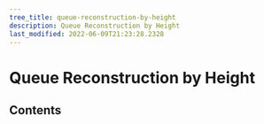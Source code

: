 ```yaml
---
tree_title: queue-reconstruction-by-height
description: Queue Reconstruction by Height
last_modified: 2022-06-09T21:23:28.2328
---
```


# Queue Reconstruction by Height

## Contents
